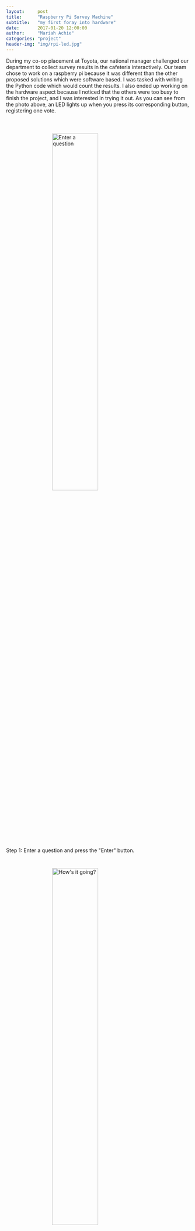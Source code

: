 ```yaml
---
layout:     post
title:      "Raspberry Pi Survey Machine"
subtitle:   "my first foray into hardware"
date:       2017-01-20 12:00:00
author:     "Mariah Achie"
categories: "project"
header-img: "img/rpi-led.jpg"
---
```

<p>During my co-op placement at Toyota, our national manager challenged our department to collect survey results in the
cafeteria interactively. Our team chose to work on a raspberry pi because it was different than the other proposed solutions which were software based. I was tasked with writing the Python code which would count the results. I also ended up working on the hardware aspect because I noticed that the others were too busy to finish the project, and I was interested in trying it out. As you can see from the photo above, an LED lights up when you press its corresponding button, registering one vote.</p>

<a href="#">
  <img src="{{ site.baseurl }}/img/enter-question.jpg" alt="Enter a question" width="50%" style="display:block; margin: auto; padding-top:40px"/>
</a>
<span class="caption text-muted">Step 1: Enter a question and press the "Enter" button.</span>
<a href="#">
  <img src="{{ site.baseurl }}/img/question.jpg" alt="How's it going?" width="50%" style="display:block; margin: auto; padding-top:40px"/>
</a>
<span class="caption text-muted">Step 2: Question displays on the screen with appropriate labels. Click the physical buttons to respond to the survey.</span>
<a href="#">
  <img src="{{ site.baseurl }}/img/results.jpg" alt="Results" width="50%" style="display:block; margin: auto; padding-top:40px"/>
</a>
<span class="caption text-muted">Step 3: Click on the "Results" tab and view the results!</span>

<p>All in all, I really enjoyed working on this project and it'll be put to good use in Toyota's head ofice. I used Python Flask and a few open source JavaScript libraries for the UI, and SQL lite to save the answers. I also had some fun with wiring the circuits, as seen below:</p>

<a href="#">
  <img src="{{ site.baseurl }}/img/switch.jpg" width="75%"  style="display:block; margin: auto; padding-top:40px"/>
</a>
<span class="caption text-muted">Don't mind my dad's hand!</span>
<a href="#">
  <img src="{{ site.baseurl }}/img/inside-rpi.jpg"  style="display:block; margin: auto; padding-top:40px"/>
</a>
<span class="caption text-muted">Really messy, but at least the circuits work</span>

<p>I applied my knowledge of threading so that I could program the RPi to count votes while also displaying the UI. I also used object oriented features of Python to create a class to store a survey result, instead of using a global variable to store one survey at a time. In theory, more than one device should be able to control the RPi if connected to the same Wi-Fi network and the IP address typed in. I didn't get a chance to do stress testing as it wasn't a priority and the team only needed a POC, but it would be interesting to see how the Pi handles multiple devices concurrently.</p>
